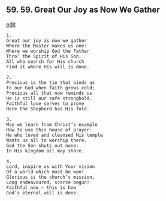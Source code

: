 
## 59.  59. Great Our Joy as Now We Gather
[edit](https://docs.google.com/document/d/1GEZABrBVlxsE8vukgp%2DVy9PlMhepo8K3/edit?mode=html)






    1.
    Great our joy as now we gather
    Where the Master makes us one:
    Where we worship God the Father
    Thro’ the Spirit of His Son.
    All who search for His church
    Find it where His will is done.

    2.
    Precious is the tie that binds us
    To our God when faith grows cold;
    Precious all that now reminds us
    He is still our safe stronghold.
    Faithful love serves to prove
    Here the Shepherd has His fold.

    3.
    May we learn from Christ’s example
    How to use this house of prayer:
    He who loved and cleansed His temple
    Wants us all to worship there.
    God the Son shuts out none:
    In His kingdom all may share.

    4.
    Lord, inspire us with Your vision
    Of a world which must be won!
    Glorious is the church’s mission,
    Long endeavoured, scarce begun!
    Faithful now – this is how
    God’s eternal will is done.
